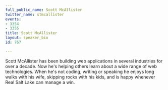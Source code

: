 ```yaml
---
full_public_name: Scott McAllister
twitter_name: stmcallister
events:
- 3354
- 3355
title: Scott McAllister
layout: speaker_bio
id: 767

---
```

Scott McAllister has been building web applications in several industries for over a decade. Now he's helping others learn about a wide range of web technologies. When he's not coding, writing or speaking he enjoys long walks with his wife, skipping rocks with his kids, and is happy whenever Real Salt Lake can manage a win.